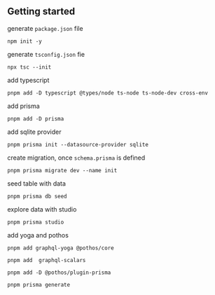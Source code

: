 ## Getting started

generate `package.json` file

```shell
npm init -y
```

generate `tsconfig.json` fie

```shell
npx tsc --init
```

add typescript

```shell
pnpm add -D typescript @types/node ts-node ts-node-dev cross-env
```

add prisma

```shell
pnpm add -D prisma
```

add sqlite provider

```shell
pnpm prisma init --datasource-provider sqlite
```

create migration, once `schema.prisma` is defined

```shell
pnpm prisma migrate dev --name init
```

seed table with data

```shell
pnpm prisma db seed
```

explore data with studio

```shell
pnpm prisma studio
```

add yoga and pothos

```shell
pnpm add graphql-yoga @pothos/core
```

```shell
pnpm add  graphql-scalars
```

```shell
pnpm add -D @pothos/plugin-prisma
```

```shell
pnpm prisma generate
```
